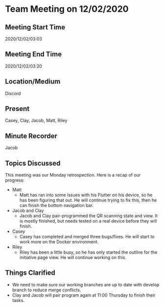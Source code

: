 # Team Meeting on 12/02/2020

## Meeting Start Time

2020/12/02/03:03

## Meeting End Time

2020/12/02/03:20

## Location/Medium

Discord

## Present

Casey, Clay, Jacob, Matt, Riley

## Minute Recorder

Jacob

## Topics Discussed

This meeting was our Monday retrospection. Here is a recap of our progress:

- Matt
  - Matt has ran into some issues with his Flutter on his device, so he has been figuring that out. He will continue trying to fix this, then he can finish the bottom navigation bar.
- Jacob and Clay
  - Jacob and Clay pair-programmed the QR scanning state and view. It is mostly finished, but needs tested on a real device before they will finish.
- Casey
  - Casey has completed and merged three bugs/fixes. He will start to work more on the Docker environment.
- Riley
  - Riley has been a little busy, so he has only started the outline for the initiative page view. He will continue working on this.

## Things Clarified

- We need to make sure our working branches are up to date with develop branch to reduce merge conflicts.
- Clay and Jacob will pair program again at 11:00 Thursday to finish their tasks.